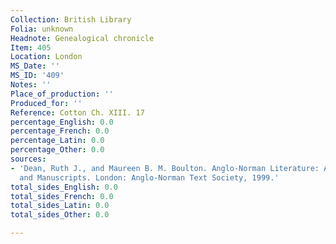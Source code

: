 ```yaml
---
Collection: British Library
Folia: unknown
Headnote: Genealogical chronicle
Item: 405
Location: London
MS_Date: ''
MS_ID: '409'
Notes: ''
Place_of_production: ''
Produced_for: ''
Reference: Cotton Ch. XIII. 17
percentage_English: 0.0
percentage_French: 0.0
percentage_Latin: 0.0
percentage_Other: 0.0
sources:
- 'Dean, Ruth J., and Maureen B. M. Boulton. Anglo-Norman Literature: A Guide to Texts
  and Manuscripts. London: Anglo-Norman Text Society, 1999.'
total_sides_English: 0.0
total_sides_French: 0.0
total_sides_Latin: 0.0
total_sides_Other: 0.0

---
```

